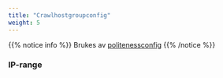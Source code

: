```yaml
---
title: "Crawlhostgroupconfig"
weight: 5
---
```

{{% notice info %}}
Brukes av [politenessconfig](../politenessconfig)
{{% /notice %}}

### IP-range